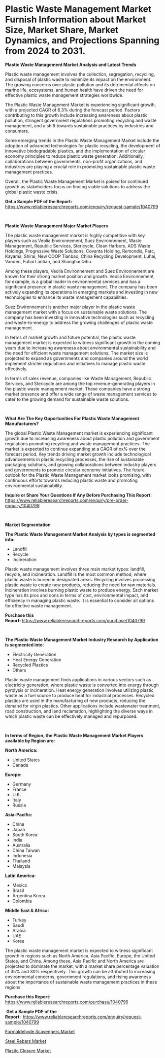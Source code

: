 <p><h1>Plastic Waste Management Market Furnish Information about Market Size, Market Share, Market Dynamics, and Projections Spanning from 2024 to 2031.</h1></p><p><strong>Plastic Waste Management Market Analysis and Latest Trends</strong></p>
<p><p>Plastic waste management involves the collection, segregation, recycling, and disposal of plastic waste to minimize its impact on the environment. The growing concerns over plastic pollution and its detrimental effects on marine life, ecosystems, and human health have driven the need for effective plastic waste management strategies worldwide.</p><p>The Plastic Waste Management Market is experiencing significant growth, with a projected CAGR of 6.3% during the forecast period. Factors contributing to this growth include increasing awareness about plastic pollution, stringent government regulations promoting recycling and waste management, and a shift towards sustainable practices by industries and consumers.</p><p>Some emerging trends in the Plastic Waste Management Market include the adoption of advanced technologies for plastic recycling, the development of innovative biodegradable plastics, and the implementation of circular economy principles to reduce plastic waste generation. Additionally, collaborations between governments, non-profit organizations, and industries are playing a crucial role in promoting sustainable plastic waste management practices.</p><p>Overall, the Plastic Waste Management Market is poised for continued growth as stakeholders focus on finding viable solutions to address the global plastic waste crisis.</p></p>
<p><strong>Get a Sample PDF of the Report:&nbsp;</strong> <a href="https://www.reliableresearchreports.com/enquiry/request-sample/1040799">https://www.reliableresearchreports.com/enquiry/request-sample/1040799</a></p>
<p>&nbsp;</p>
<p><strong>Plastic Waste Management Major Market Players</strong></p>
<p><p>The plastic waste management market is highly competitive with key players such as Veolia Environnement, Suez Environnement, Waste Management, Republic Services, Stericycle, Clean Harbors, ADS Waste Holdings, Progressive Waste Solutions, Covanta Holding, Remondis, Parc, Kayama, Shirai, New COOP Tianbao, China Recycling Development, Luhai, Vanden, Fuhai Lantian, and Shanghai Qihu. </p><p>Among these players, Veolia Environnement and Suez Environnement are known for their strong market position and growth. Veolia Environnement, for example, is a global leader in environmental services and has a significant presence in plastic waste management. The company has been actively expanding its operations in emerging markets and investing in new technologies to enhance its waste management capabilities.</p><p>Suez Environnement is another major player in the plastic waste management market with a focus on sustainable waste solutions. The company has been investing in innovative technologies such as recycling and waste-to-energy to address the growing challenges of plastic waste management.</p><p>In terms of market growth and future potential, the plastic waste management market is expected to witness significant growth in the coming years due to increasing awareness about environmental sustainability and the need for efficient waste management solutions. The market size is projected to expand as governments and companies around the world implement stricter regulations and initiatives to manage plastic waste effectively.</p><p>In terms of sales revenue, companies like Waste Management, Republic Services, and Stericycle are among the top revenue-generating players in the plastic waste management market. These companies have a strong market presence and offer a wide range of waste management services to cater to the growing demand for sustainable waste solutions.</p></p>
<p>&nbsp;</p>
<p><strong>What Are The Key Opportunities For Plastic Waste Management Manufacturers?</strong></p>
<p><p>The global Plastic Waste Management market is experiencing significant growth due to increasing awareness about plastic pollution and government regulations promoting recycling and waste management practices. The market is expected to continue expanding at a CAGR of xx% over the forecast period. Key trends driving market growth include technological advancements in plastic recycling processes, the rise of sustainable packaging solutions, and growing collaborations between industry players and governments to promote circular economy initiatives. The future outlook for the Plastic Waste Management market looks promising, with continuous efforts towards reducing plastic waste and promoting environmental sustainability.</p></p>
<p><strong>Inquire or Share Your Questions If Any Before Purchasing This Report:</strong> <a href="https://www.reliableresearchreports.com/enquiry/pre-order-enquiry/1040799">https://www.reliableresearchreports.com/enquiry/pre-order-enquiry/1040799</a></p>
<p>&nbsp;</p>
<p><strong>Market Segmentation</strong></p>
<p><strong>The Plastic Waste Management Market Analysis by types is segmented into:</strong></p>
<p><ul><li>Landfill</li><li>Recycle</li><li>Incineration</li></ul></p>
<p><p>Plastic waste management involves three main market types: landfill, recycle, and incineration. Landfill is the most common method, where plastic waste is buried in designated areas. Recycling involves processing plastic waste to create new products, reducing the need for raw materials. Incineration involves burning plastic waste to produce energy. Each market type has its pros and cons in terms of cost, environmental impact, and efficiency in managing plastic waste. It is essential to consider all options for effective waste management.</p></p>
<p><strong>Purchase this Report:&nbsp;</strong><a href="https://www.reliableresearchreports.com/purchase/1040799">https://www.reliableresearchreports.com/purchase/1040799</a></p>
<p>&nbsp;</p>
<p><strong>The Plastic Waste Management Market Industry Research by Application is segmented into:</strong></p>
<p><ul><li>Electricity Generation</li><li>Heat Energy Generation</li><li>Recycled Plastics</li><li>Others</li></ul></p>
<p><p>Plastic waste management finds applications in various sectors such as electricity generation, where plastic waste is converted into energy through pyrolysis or incineration. Heat energy generation involves utilizing plastic waste as a fuel source to produce heat for industrial processes. Recycled plastics are used in the manufacturing of new products, reducing the demand for virgin plastics. Other applications include wastewater treatment, road construction, and land reclamation, highlighting the diverse ways in which plastic waste can be effectively managed and repurposed.</p></p>
<p>&nbsp;</p>
<p><strong>In terms of Region, the Plastic Waste Management Market Players available by Region are:</strong></p>
<p>
    <p> <strong> North America: </strong>
        <ul>
            <li>United States</li>
            <li>Canada</li>
        </ul>
        </p> 
    <p> <strong> Europe: </strong>
        <ul>
            <li>Germany</li>
            <li>France</li>
            <li>U.K.</li>
            <li>Italy</li>
            <li>Russia</li>
        </ul>
        </p> 
    <p> <strong> Asia-Pacific: </strong>
        <ul>
            <li>China</li>
            <li>Japan</li>
            <li>South Korea</li>
            <li>India</li>
            <li>Australia</li>
            <li>China Taiwan</li>
            <li>Indonesia</li>
            <li>Thailand</li>
            <li>Malaysia</li>
        </ul>
        </p> 
    <p> <strong> Latin America: </strong>
        <ul>
            <li>Mexico</li>
            <li>Brazil</li>
            <li>Argentina Korea</li>
            <li>Colombia</li>
        </ul>
        </p> 
    <p> <strong> Middle East & Africa: </strong>
        <ul>
            <li>Turkey</li>
            <li>Saudi</li>
            <li>Arabia</li>
            <li>UAE</li>
            <li>Korea</li>
        </ul>
    </p>
    </p>
<p><p>The plastic waste management market is expected to witness significant growth in regions such as North America, Asia Pacific, Europe, the United States, and China. Among these, Asia Pacific and North America are projected to dominate the market, with a market share percentage valuation of 35% and 30% respectively. This growth can be attributed to increasing environmental concerns, government regulations, and rising awareness about the importance of sustainable waste management practices in these regions.</p></p>
<p><strong>Purchase this Report: </strong><a href="https://www.reliableresearchreports.com/purchase/1040799">https://www.reliableresearchreports.com/purchase/1040799</a></p>
<p>&nbsp;<strong>Get a Sample PDF of the Report:&nbsp;&nbsp;</strong><a href="https://www.reliableresearchreports.com/enquiry/request-sample/1040799">https://www.reliableresearchreports.com/enquiry/request-sample/1040799</a></p>
<p><strong></strong></p>
<p><p><a href="https://github.com/bobicer/Market-Research-Report-List-2/blob/main/formaldehyde-scavengers-market.md">Formaldehyde Scavengers Market</a></p><p><a href="https://github.com/globismark/Market-Research-Report-List-2/blob/main/steel-rebars-market.md">Steel Rebars Market</a></p><p><a href="https://github.com/timeliteaut/Market-Research-Report-List-1/blob/main/plastic-closure-market.md">Plastic Closure Market</a></p></p>